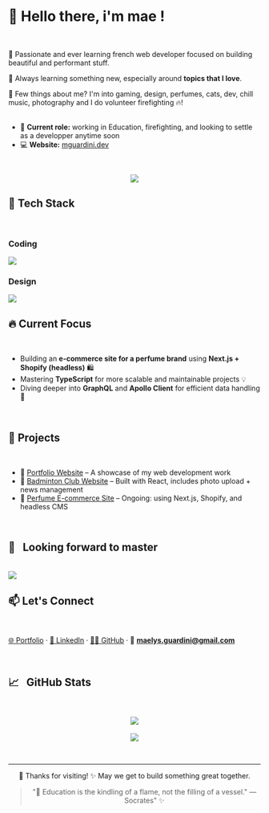   # 👋 Hello there, i'm mae !

<br/>

🚀 Passionate and ever learning french web developer focused on building beautiful and performant stuff. 

🧠 Always learning something new, especially around **topics that I love**.

🌱 Few things about me? I'm into gaming, design, perfumes, cats, dev, chill music, photography and I do volunteer firefighting 🔥!
<br/>
<br/>
- 💼 **Current role:** working in Education, firefighting, and looking to settle as a developper anytime soon
- 💻 **Website:** [mguardini.dev](https://mguardini.dev)

<br/>



<p align="center">
  <img src="https://readme-typing-svg.herokuapp.com?font=Fira+Code&size=24&pause=1000&color=9F79EE&center=true&vCenter=true&width=435&lines=Web+developer+in+progress+👩‍💻;Thanks+for+visting+📚;More+to+come+🔥" />
</p>




## 🧰 Tech Stack
<br/>

### Coding
<img src="https://skillicons.dev/icons?i=vscode,html,css,js,ts,react,nextjs,tailwind,express,nodejs,yarn,npm,vercel,redux,mongodb,graphql,git" />

### Design
<img src="https://skillicons.dev/icons?i=figma,ps,ai,xd,ae,notion" />
<br/>

## 🔥 Current Focus
<br/>

- Building an **e-commerce site for a perfume brand** using **Next.js + Shopify (headless)** 🛍️  
- Mastering **TypeScript** for more scalable and maintainable projects 💡  
- Diving deeper into **GraphQL** and **Apollo Client** for efficient data handling 🚀

<br/>

## 📌 Projects 

<br/>

- 💼 [Portfolio Website](#) – A showcase of my web development work  
- 🏸 [Badminton Club Website](https://oissel-badminton-club.vercel.app) – Built with React, includes photo upload + news management  
- 🛒 [Perfume E-commerce Site](#) – Ongoing: using Next.js, Shopify, and headless CMS

<br/>

## 🧰 &nbsp; Looking forward to master
<br/>

<img src="https://skillicons.dev/icons?i=materialui,vite,bootstrap,angular,netlify,mysql,heroku,php,laravel,wordpress,symfony,swift,sass,ruby,webpack,vue,python,django,flask,fastapi,sklearn,pytorch,aws,docker,terraform,githubactions,jest,cypress" />

<br/>


## 📫 Let's Connect
<br/>

[🌐 Portfolio](https://mguardini.dev) · [💼 LinkedIn](https://www.linkedin.com/in/maelys-guardini/) · [🧑‍💻 GitHub](https://github.com/maegdn) · 📧 **maelys.guardini@gmail.com**

<br/>


## 📈 &nbsp;  GitHub Stats
<br/>
<p align="center">
  <img src="https://github-readme-stats.vercel.app/api?username=maegdn&theme=midnight-purple&show_icons=true&hide_border=false&count_private=true" />
  <br />
    <br />

  <img src="https://github-readme-stats.vercel.app/api/top-langs/?username=maegdn&theme=midnight-purple&show_icons=true&hide_border=false&layout=compact" />
</p>

<br/>

---
<div align="center">
🙌 Thanks for visiting! ✨ May we get to build something great together.

> "📖 Education is the kindling of a flame, not the filling of a vessel."
— Socrates" ✨

</div>


